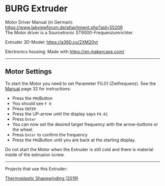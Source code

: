 # BURG Extruder

Motor Driver Manual (in German):   
https://www.labviewforum.de/attachment.php?aid=55209   
The Motor driver is a Sourcetronic ST9000-Frequenzumrichter.  

Extruder 3D-Model:
https://a360.co/2XM20yt

Electronics housing:
Made with
https://en.makercase.com/


____

## Motor Settings 

To start the Motor you need to set Parameter F0.01 (Zielfrequenz). 
See the [Manual](https://github.com/robin-gdwl/BURG-Extruder/blob/master/ST9000BDA_v1.1a.pdf) page 32 for instructions: 

- Press the ```PRG```Button 
- You should see ```F 0``` 
- Press ```ENTER``` 
- Press the UP-arrow until the display says ```F0.01``` 
- Press ```Enter``` 
- You can now set the desired target frequency with the arrow-buttons or the wheel.  
- Press ```Enter``` to confirm the frequency 
- Press the ```PRG```Button until you are back at the starting display. 

Do not start the Motor when the Extruder is still cold and there is material inside of the extrusion screw. 


____
Projects that use this Extruder: 

[Thermoplastic Shapewinding (2019)](https://github.com/robin-gdwl/gh_thermoplastic_shapewinding)
